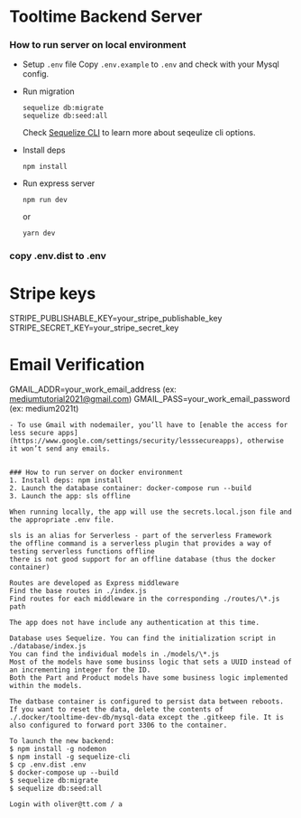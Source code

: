 # Tooltime Backend Server

### How to run server on local environment
- Setup `.env` file
  Copy `.env.example` to `.env` and check with your Mysql config.
  
- Run migration
  ```
  sequelize db:migrate
  sequelize db:seed:all
  ```
  Check [Sequelize CLI](https://github.com/sequelize/cli) to learn more about seqeulize cli options.
- Install deps
  ```
  npm install
  ```
- Run express server
  ```
  npm run dev
  ```

  or 
  ```
  yarn dev
  ```

### copy .env.dist to .env

  # Stripe keys
  STRIPE_PUBLISHABLE_KEY=your_stripe_publishable_key
  STRIPE_SECRET_KEY=your_stripe_secret_key

  # Email Verification
  GMAIL_ADDR=your_work_email_address   (ex: mediumtutorial2021@gmail.com)
  GMAIL_PASS=your_work_email_password  (ex: medium2021t)
  ```
- To use Gmail with nodemailer, you’ll have to [enable the access for less secure apps](https://www.google.com/settings/security/lesssecureapps), otherwise it won’t send any emails.
  

### How to run server on docker environment
1. Install deps: npm install
2. Launch the database container: docker-compose run --build
3. Launch the app: sls offline

When running locally, the app will use the secrets.local.json file and the appropriate .env file.

sls is an alias for Serverless - part of the serverless Framework
the offline command is a serverless plugin that provides a way of testing serverless functions offline
there is not good support for an offline database (thus the docker container)

Routes are developed as Express middleware
Find the base routes in ./index.js
Find routes for each middleware in the corresponding ./routes/\*.js path

The app does not have include any authentication at this time.

Database uses Sequelize. You can find the initialization script in ./database/index.js
You can find the individual models in ./models/\*.js
Most of the models have some businss logic that sets a UUID instead of an incrementing integer for the ID.
Both the Part and Product models have some business logic implemented within the models.

The datbase container is configured to persist data between reboots. If you want to reset the data, delete the contents of ./.docker/tooltime-dev-db/mysql-data except the .gitkeep file. It is also configured to forward port 3306 to the container.

To launch the new backend:
$ npm install -g nodemon
$ npm install -g sequelize-cli
$ cp .env.dist .env
$ docker-compose up --build
$ sequelize db:migrate
$ sequelize db:seed:all

Login with oliver@tt.com / a
